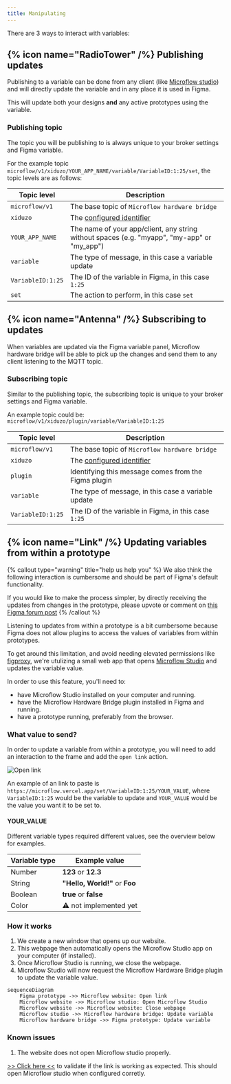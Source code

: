 ```yaml
---
title: Manipulating
---
```


There are 3 ways to interact with variables:

## {% icon name="RadioTower" /%} Publishing updates

Publishing to a variable can be done from any client (like [Microflow studio](/docs/microflow-studio)) and will directly update the variable and in any place it is used in Figma.

This will update both your designs **and** any active prototypes using the variable.

### Publishing topic

The topic you will be publishing to is always unique to your broker settings and Figma variable.

For the example topic `microflow/v1/xiduzo/YOUR_APP_NAME/variable/VariableID:1:25/set`, the topic levels are as follows:

| Topic level       | Description                                                                                 |
| ----------------- | ------------------------------------------------------------------------------------------- |
| `microflow/v1`    | The base topic of `Microflow hardware bridge`                                               |
| `xiduzo`          | The [configured identifier](/docs/microflow-hardware-bridge/variables#configure-mqtt)       |
| `YOUR_APP_NAME`   | The name of your app/client, any string without spaces (e.g. "myapp", "my-app" or "my_app") |
| `variable`        | The type of message, in this case a variable update                                         |
| `VariableID:1:25` | The ID of the variable in Figma, in this case `1:25`                                        |
| `set`             | The action to perform, in this case `set`                                                   |

## {% icon name="Antenna" /%} Subscribing to updates

When variables are updated via the Figma variable panel, Microflow hardware bridge will be able to pick up the changes and send them to any client listening to the MQTT topic.

### Subscribing topic

Similar to the publishing topic, the subscribing topic is unique to your broker settings and Figma variable.

An example topic could be: `microflow/v1/xiduzo/plugin/variable/VariableID:1:25`

| Topic level       | Description                                                                           |
| ----------------- | ------------------------------------------------------------------------------------- |
| `microflow/v1`    | The base topic of `Microflow hardware bridge`                                         |
| `xiduzo`          | The [configured identifier](/docs/microflow-hardware-bridge/variables#configure-mqtt) |
| `plugin`          | Identifying this message comes from the Figma plugin                                  |
| `variable`        | The type of message, in this case a variable update                                   |
| `VariableID:1:25` | The ID of the variable in Figma, in this case `1:25`                                  |

## {% icon name="Link" /%} Updating variables from within a prototype

{% callout type="warning" title="help us help you" %}
We also think the following interaction is cumbersome and should be part of Figma's default functionality.

If you would like to make the process simpler, by directly receiving the updates from changes in the prototype, please upvote or comment on [this Figma forum post](https://forum.figma.com/ask-the-community-7/communicating-between-prototype-and-figma-plugin-13868)
{% /callout %}

Listening to updates from within a prototype is a bit cumbersome because Figma does not allow plugins to access the values of variables from within prototypes.

To get around this limitation, and avoid needing elevated permissions like [figproxy](https://edges.ideo.com/posts/figproxy), we're utulizing a small web app that opens [Microflow Studio](/docs/microflow-studio) and updates the variable value.

In order to use this feature, you'll need to:

- have Microflow Studio installed on your computer and running.
- have the Microflow Hardware Bridge plugin installed in Figma and running.
- have a prototype running, preferably from the browser.

### What value to send?

In order to update a variable from within a prototype, you will need to add an interaction to the frame and add the `open link` action.

![Open link](/images/open-link.png)

An example of an link to paste is `https://microflow.vercel.app/set/VariableID:1:25/YOUR_VALUE`, where `VariableID:1:25` would be the variable to update and `YOUR_VALUE` would be the value you want it to be set to.

#### YOUR_VALUE

Different variable types required different values, see the overview below for examples.

| Variable type | Example value                  |
| ------------- | ------------------------------ |
| Number        | **123** or **12.3**            |
| String        | **"Hello, World!"** or **Foo** |
| Boolean       | **true** or **false**          |
| Color         | ⚠ not implemented yet         |

### How it works

1. We create a new window that opens up our website.
2. This webpage then automatically opens the Microflow Studio app on your computer (if installed).
3. Once Microflow Studio is running, we close the webpage.
4. Microflow Studio will now request the Microflow Hardware Bridge plugin to update the variable value.

```mermaid
sequenceDiagram
    Figma prototype ->> Microflow website: Open link
    Microflow website ->> Microflow studio: Open Microflow Studio
    Microflow website ->> Microflow website: Close webpage
    Microflow studio ->> Microflow hardware bridge: Update variable
    Microflow hardware bridge ->> Figma prototype: Update variable
```

### Known issues

1. The website does not open Microflow studio properly.

[>> Click here <<](microflow-studio://link-web) to validate if the link is working as expected. This should open Microflow studio when configured corretly.
